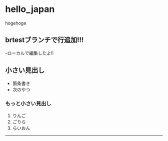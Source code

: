 # hello_japan
hogehoge
## brtestブランチで行追加!!!

-ローカルで編集したよ!!

## 小さい見出し

- 箇条書き
- 次のやつ

### もっと小さい見出し

1. りんご
2. ごりら
3. らいおん

-----

